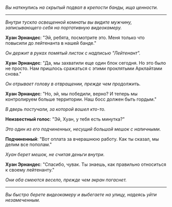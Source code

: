 _Вы наткнулись на скрытый подвал в крепости банды, ища ценности._

---

_Внутри тускло освещенной комнаты вы видите мужчину, записывающего себя на портативную видеокамеру._

**Хуан Эрнандес**: "Эй, ребята, посмотрите это. Меня только что повысили до лейтенанта в нашей банде."

_Он держит в руках помятый листок с надписью "Лейтенант"._

**Хуан Эрнандес**: "Да, мы захватили еще один блок сегодня. Но это было не просто. Нам пришлось сражаться с этими проклятыми Арклайтами снова."

_Он отрывает голову в отвращении, прежде чем продолжить._

**Хуан Эрнандес**: "Но, эй, мы победили, верно? И теперь мы контролируем больше территории. Наш босс должен быть гордым."

_В дверь постучали, за которой вошел кто-то._

**Неизвестный голос**: "Эй, Хуан, у тебя есть минутка?"

_Это один из его подчиненных, несущий большой мешок с наличными._

**Подчиненный**: "Вот оплата за вчерашнюю работу. Как ты сказал, мы делим все пополам."

_Хуан берет мешок, не считая деньги внутри._

**Хуан Эрнандес**: "Спасибо, чувак. Ты знаешь, как правильно относиться к своему лейтенанту."

_Они оба смеются весело, прежде чем экран погаснет._

---

_Вы быстро берете видеокамеру и выбегаете на улицу, надеясь уйти незамеченным._
